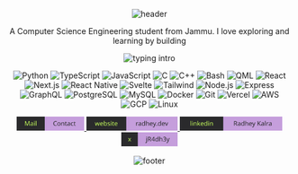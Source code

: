 
<p align="center">
  <img src="https://capsule-render.vercel.app/api?type=waving&height=120&color=2a2a2c&text=Radhey%20Kalra&reversal=false&textBg=false&animation=twinkling&fontColor=c59edc" alt="header" />
</p>
<p align="center">
  A Computer Science Engineering student from Jammu. I love exploring and learning by building
</p>

<p align="center">
  <img src="https://readme-typing-svg.demolab.com?font=Fira+Code&size=20&duration=2500&pause=900&color=c3fb5b&center=true&vCenter=true&width=700&lines=Full‑stack+%2B+Mobile;ML%2FAudio+Tinkerer;Linux+Ricer" alt="typing intro" />
</p>



<p align="center">
  <img alt="Python" title="Python" src="https://cdn.jsdelivr.net/gh/devicons/devicon@latest/icons/python/python-original.svg" height="36" />
  <img alt="TypeScript" title="TypeScript" src="https://cdn.jsdelivr.net/gh/devicons/devicon@latest/icons/typescript/typescript-original.svg" height="36" />
  <img alt="JavaScript" title="JavaScript" src="https://cdn.jsdelivr.net/gh/devicons/devicon@latest/icons/javascript/javascript-original.svg" height="36" />
  <img alt="C" title="C" src="https://cdn.jsdelivr.net/gh/devicons/devicon@latest/icons/c/c-original.svg" height="36" />
  <img alt="C++" title="C++" src="https://cdn.jsdelivr.net/gh/devicons/devicon@latest/icons/cplusplus/cplusplus-original.svg" height="36" />
  <img alt="Bash" title="Bash" src="https://cdn.jsdelivr.net/gh/devicons/devicon@latest/icons/bash/bash-original.svg" height="36" />
  <img alt="QML" title="QML" src="https://cdn.jsdelivr.net/gh/devicons/devicon@latest/icons/qt/qt-original.svg" height="36" />
  <img alt="React" title="React" src="https://cdn.jsdelivr.net/gh/devicons/devicon@latest/icons/react/react-original.svg" height="36" />
  <img alt="Next.js" title="Next.js" src="https://cdn.jsdelivr.net/gh/devicons/devicon@latest/icons/nextjs/nextjs-original.svg" height="36" />
  <img alt="React Native" title="React Native" src="https://cdn.jsdelivr.net/gh/devicons/devicon@latest/icons/react/react-original.svg" height="36" />
  <img alt="Svelte" title="Svelte" src="https://cdn.jsdelivr.net/gh/devicons/devicon@latest/icons/svelte/svelte-original.svg" height="36" />
  <img alt="Tailwind" title="Tailwind CSS" src="https://cdn.jsdelivr.net/gh/devicons/devicon@latest/icons/tailwindcss/tailwindcss-original.svg" height="36" />
  <img alt="Node.js" title="Node.js" src="https://cdn.jsdelivr.net/gh/devicons/devicon@latest/icons/nodejs/nodejs-original.svg" height="36" />
  <img alt="Express" title="Express" src="https://cdn.jsdelivr.net/gh/devicons/devicon@latest/icons/express/express-original.svg" height="36" />
  <img alt="GraphQL" title="GraphQL" src="https://cdn.jsdelivr.net/gh/devicons/devicon@latest/icons/graphql/graphql-plain.svg" height="36" />
  <img alt="PostgreSQL" title="PostgreSQL" src="https://cdn.jsdelivr.net/gh/devicons/devicon@latest/icons/postgresql/postgresql-original.svg" height="36" />
  <img alt="MySQL" title="MySQL" src="https://cdn.jsdelivr.net/gh/devicons/devicon@latest/icons/mysql/mysql-original.svg" height="36" />
  <img alt="Docker" title="Docker" src="https://cdn.jsdelivr.net/gh/devicons/devicon@latest/icons/docker/docker-original.svg" height="36" />
  <img alt="Git" title="Git" src="https://cdn.jsdelivr.net/gh/devicons/devicon@latest/icons/git/git-original.svg" height="36" />
  <img alt="Vercel" title="Vercel" src="https://cdn.jsdelivr.net/gh/devicons/devicon@latest/icons/vercel/vercel-original.svg" height="36" />
  <img alt="AWS" title="AWS" src="https://raw.githubusercontent.com/devicons/devicon/refs/tags/v2.17.0/icons/amazonwebservices/amazonwebservices-line-wordmark.svg" height="36" />
  <img alt="GCP" title="GCP" src="https://cdn.jsdelivr.net/gh/devicons/devicon@latest/icons/googlecloud/googlecloud-original.svg" height="36" />
  <img alt="Linux" title="Linux" src="https://cdn.jsdelivr.net/gh/devicons/devicon@latest/icons/linux/linux-original.svg" height="36" />
</p>




<!-- Contact -->
<p align="center">
  <a href="mailto:radheykalra901@gmail.com">
  <img src="mail.svg" height="25"/>
  </a>
  <a href="https://radhey.dev">
   <img src="site.svg" height="25"/>
  </a>
  <a href="https://www.linkedin.com/in/radheykalra/">
    <img src="in.svg" height="25"/>
  </a>
   <a href="https://www.linkedin.com/in/radheykalra/">
    <img src="x.svg" height="25"/>
  </a>
</p>

<!-- Footer wave -->
<p align="center">
  <img src="https://capsule-render.vercel.app/api?type=waving&height=120&color=2a2a2c&section=footer" alt="footer" />
</p>
